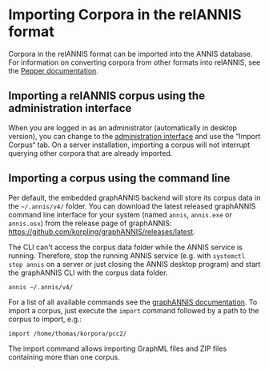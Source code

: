 # Importing Corpora in the relANNIS format

Corpora in the relANNIS format can be imported into the ANNIS database. For
information on converting corpora from other formats into relANNIS, see the
[Pepper documentation](http://corpus-tools.org/pepper/userGuide.html).

## Importing a relANNIS corpus using the administration interface

When you are logged in as an administrator (automatically in desktop version), you can change to the [administration interface](../interface/admin-web.md) and use the “Import Corpus“ tab.
On a server installation, importing a corpus will not interrupt querying other corpora that are already imported.

## Importing a corpus using the command line

Per default, the embedded graphANNIS backend will store its corpus data in the `~/.annis/v4/` folder.
You can download the latest released graphANNIS command line interface for your system (named `annis`, `annis.exe` or `annis.osx`) from the release page of graphANNIS:
<https://github.com/korpling/graphANNIS/releases/latest>.

The CLI can't access the corpus data folder while the ANNIS service is running.
Therefore, stop the running ANNIS service (e.g. with `systemctl stop annis` on a server or just closing the ANNIS desktop program) and start the graphANNIS CLI with the corpus data folder.
```bash
annis ~/.annis/v4/
```

For a list of all available commands see the [graphANNIS documentation](https://korpling.github.io/graphANNIS/docs/v0.29/cli.html).
To import a corpus, just execute the `import` command followed by a path to the corpus to import, e.g.:
```
import /home/thomas/korpora/pcc2/
``` 
The import command allows importing GraphML files and ZIP files containing more than one corpus.

